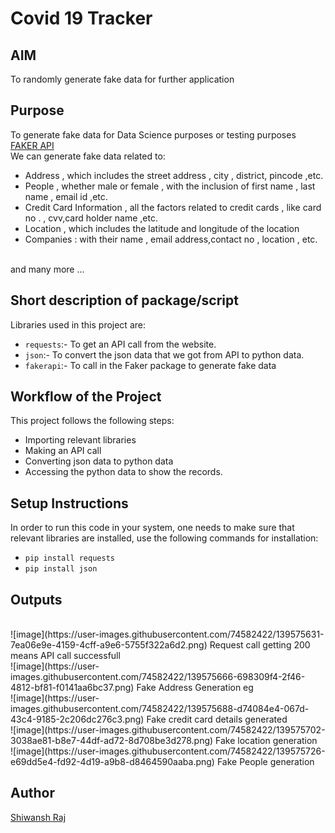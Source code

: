 # Covid 19 Tracker

## AIM
To randomly generate fake data for further application

## Purpose
To generate fake data for Data Science purposes or testing purposes [FAKER API](https://fakerapi.it/en)  
We can generate fake data related to:
 - Address , which includes the street address , city , district, pincode ,etc.
 - People , whether male or female , with the inclusion of first name , last name , email id ,etc.
 - Credit Card Information , all the factors related to credit cards , like card no . , cvv,card holder name ,etc.
 - Location , which includes the latitude and longitude of the location
 - Companies : with their name , email address,contact no , location , etc.
 <br>
 and many more ...

## Short description of package/script
 Libraries used in this project are:<br>
  - ```requests```:- To get an API call from the website. <br>
  - ```json```:- To convert the json data that we got from API to python data.
  - ```fakerapi```:- To call in the Faker package to generate fake data

## Workflow of the Project
This project follows the following steps:<br>
 - Importing relevant libraries
 - Making an API call
 - Converting json data to python data
 - Accessing the python data to show the records.

## Setup Instructions
In order to run this code in your system, one needs to make sure that relevant libraries are installed, use the following commands for installation:
 - ```pip install requests```<br>
 - ```pip install json```

## Outputs
<br>
 ![image](https://user-images.githubusercontent.com/74582422/139575631-7ea06e9e-4159-4cff-a9e6-5755f322a6d2.png)
Request call getting 200 means API call successfull <br>
![image](https://user-images.githubusercontent.com/74582422/139575666-698309f4-2f46-4812-bf81-f0141aa6bc37.png)
Fake Address Generation eg <br>
![image](https://user-images.githubusercontent.com/74582422/139575688-d74084e4-067d-43c4-9185-2c206dc276c3.png)
Fake credit card details generated <br>
![image](https://user-images.githubusercontent.com/74582422/139575702-3038ae81-b8e7-44df-ad72-8d708be3d278.png)
Fake location generation <br>
![image](https://user-images.githubusercontent.com/74582422/139575726-e69dd5e4-fd92-4d19-a9b8-d8464590aaba.png)
Fake People generation <br>


## Author
 [Shiwansh Raj](https://github.com/photon149)
